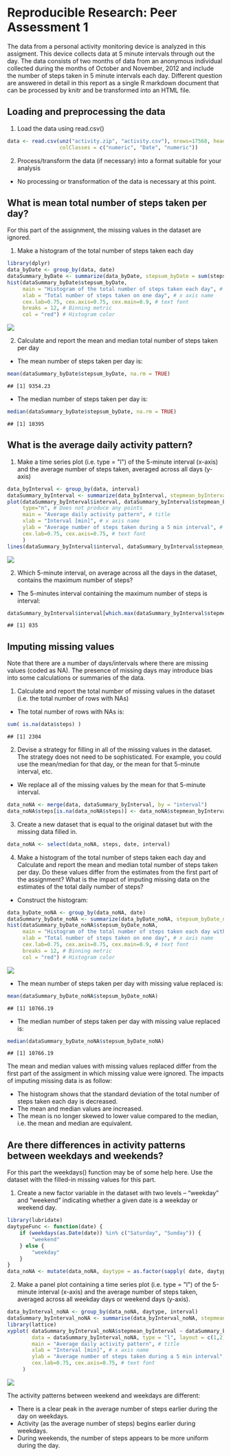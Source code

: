 # Reproducible Research: Peer Assessment 1

The data from a personal activity monitoring device is analyzed in this assigment. This device collects data at 5 minute intervals through out the day. The data consists of two months of data from an anonymous individual collected during the months of October and November, 2012 and include the number of steps taken in 5 minute intervals each day. Different question are answered in detail in this report as a single R markdown document that can be processed by knitr and be transformed into an HTML file.

## Loading and preprocessing the data
1. Load the data using read.csv()

```r
data <- read.csv(unz("activity.zip", "activity.csv"), nrows=17568, header=T, sep=",", 
                 colClasses = c("numeric", "Date", "numeric"))
```

2. Process/transform the data (if necessary) into a format suitable for your analysis

- No processing or transformation of the data is necessary at this point.

## What is mean total number of steps taken per day?
For this part of the assignment, the missing values in the dataset are ignored.

1. Make a histogram of the total number of steps taken each day


```r
library(dplyr)
data_byDate <- group_by(data, date)
dataSummary_byDate <- summarize(data_byDate, stepsum_byDate = sum(steps, na.rm = TRUE))
hist(dataSummary_byDate$stepsum_byDate, 
     main = "Histogram of the total number of steps taken each day", # title
     xlab = "Total number of steps taken on one day", # x axis name
     cex.lab=0.75, cex.axis=0.75, cex.main=0.9, # text font
     breaks = 12, # Binning metric
     col = "red") # Histogram color
```

![](PA1_template_files/figure-html/unnamed-chunk-2-1.png) 

2. Calculate and report the mean and median total number of steps taken per day

- The mean number of steps taken per day is:

```r
mean(dataSummary_byDate$stepsum_byDate, na.rm = TRUE)
```

```
## [1] 9354.23
```

- The median number of steps taken per day is:

```r
median(dataSummary_byDate$stepsum_byDate, na.rm = TRUE)
```

```
## [1] 10395
```

## What is the average daily activity pattern?
1. Make a time series plot (i.e. type = "l") of the 5-minute interval (x-axis) and the average number of steps taken, averaged across all days (y-axis)


```r
data_byInterval <- group_by(data, interval)
dataSummary_byInterval <- summarize(data_byInterval, stepmean_byInterval = mean(steps, na.rm = TRUE))
plot(dataSummary_byInterval$interval, dataSummary_byInterval$stepmean_byInterval, # Data
     type="n", # Does not produce any points
     main = "Average daily activity pattern", # title
     xlab = "Interval [min]", # x axis name
     ylab = "Average number of steps taken during a 5 min interval", # y axis name
     cex.lab=0.75, cex.axis=0.75, # text font
     )
lines(dataSummary_byInterval$interval, dataSummary_byInterval$stepmean_byInterval, type="l")
```

![](PA1_template_files/figure-html/unnamed-chunk-5-1.png) 

2. Which 5-minute interval, on average across all the days in the dataset, contains the maximum number of steps?

- The 5-minutes interval containing the maximum number of steps is interval:

```r
dataSummary_byInterval$interval[which.max(dataSummary_byInterval$stepmean_byInterval)]
```

```
## [1] 835
```

## Imputing missing values
Note that there are a number of days/intervals where there are missing values (coded as NA). The presence of missing days may introduce bias into some
calculations or summaries of the data.

1. Calculate and report the total number of missing values in the dataset
(i.e. the total number of rows with NAs)
- The total number of rows with NAs is:

```r
sum( is.na(data$steps) ) 
```

```
## [1] 2304
```
2. Devise a strategy for filling in all of the missing values in the dataset. The strategy does not need to be sophisticated. For example, you could use the mean/median for that day, or the mean for that 5-minute interval, etc.
- We replace all of the missing values by the mean for that 5-minute interval.

```r
data_noNA <- merge(data, dataSummary_byInterval, by = "interval")
data_noNA$steps[is.na(data_noNA$steps)] <- data_noNA$stepmean_byInterval[is.na(data_noNA$steps)]
```

3. Create a new dataset that is equal to the original dataset but with the missing data filled in.

```r
data_noNA <- select(data_noNA, steps, date, interval)
```

4. Make a histogram of the total number of steps taken each day and Calculate and report the mean and median total number of steps taken per day. Do these values differ from the estimates from the first part of the assignment? What is the impact of imputing missing data on the estimates of the total daily number of steps?
- Construct the histogram:

```r
data_byDate_noNA <- group_by(data_noNA, date)
dataSummary_byDate_noNA <- summarize(data_byDate_noNA, stepsum_byDate_noNA = sum(steps, na.rm = TRUE))
hist(dataSummary_byDate_noNA$stepsum_byDate_noNA, 
     main = "Histogram of the total number of steps taken each day with NA replaced", # title
     xlab = "Total number of steps taken on one day", # x axis name
     cex.lab=0.75, cex.axis=0.75, cex.main=0.9, # text font
     breaks = 12, # Binning metric
     col = "red") # Histogram color
```

![](PA1_template_files/figure-html/unnamed-chunk-10-1.png) 

- The mean number of steps taken per day with missing value replaced is:

```r
mean(dataSummary_byDate_noNA$stepsum_byDate_noNA)
```

```
## [1] 10766.19
```

- The median number of steps taken per day with missing value replaced is:

```r
median(dataSummary_byDate_noNA$stepsum_byDate_noNA)
```

```
## [1] 10766.19
```

The mean and median values with missing values replaced differ from the first part of the assigment in which missing value were ignored. The impacts of imputing missing data is as follow:

- The histogram shows that the standard deviation of the total number of steps taken each day is decreased.
- The mean and median values are increased.
- The mean is no longer skewed to lower value compared to the median, i.e. the mean and median are equivalent.

## Are there differences in activity patterns between weekdays and weekends?
For this part the weekdays() function may be of some help here. Use the dataset with the filled-in missing values for this part.
1. Create a new factor variable in the dataset with two levels – “weekday” and “weekend” indicating whether a given date is a weekday or weekend day.

```r
library(lubridate)
daytypeFunc <- function(date) {
    if (weekdays(as.Date(date)) %in% c("Saturday", "Sunday")) {
        "weekend"
    } else {
        "weekday"
    }
}
data_noNA <- mutate(data_noNA, daytype = as.factor(sapply( date, daytypeFunc)))
```

2. Make a panel plot containing a time series plot (i.e. type = "l") of the 5-minute interval (x-axis) and the average number of steps taken, averaged across all weekday days or weekend days (y-axis).

```r
data_byInterval_noNA <- group_by(data_noNA, daytype, interval)
dataSummary_byInterval_noNA <- summarise(data_byInterval_noNA, stepmean_byInterval = mean(steps, na.rm = TRUE))
library(lattice)
xyplot( dataSummary_byInterval_noNA$stepmean_byInterval ~ dataSummary_byInterval_noNA$interval | dataSummary_byInterval_noNA$daytype, 
        data = dataSummary_byInterval_noNA, type = "l", layout = c(1,2),
        main = "Average daily activity pattern", # title
        xlab = "Interval [min]", # x axis name
        ylab = "Average number of steps taken during a 5 min interval", # y axis name
        cex.lab=0.75, cex.axis=0.75, # text font
     )
```

![](PA1_template_files/figure-html/unnamed-chunk-14-1.png) 

The activity patterns between weekend and weekdays are different:

- There is a clear peak in the average number of steps earlier during the day on weekdays.
- Activity (as the average number of steps) begins earlier during weekdays.
- During weekends, the number of steps appears to be more uniform during the day.
